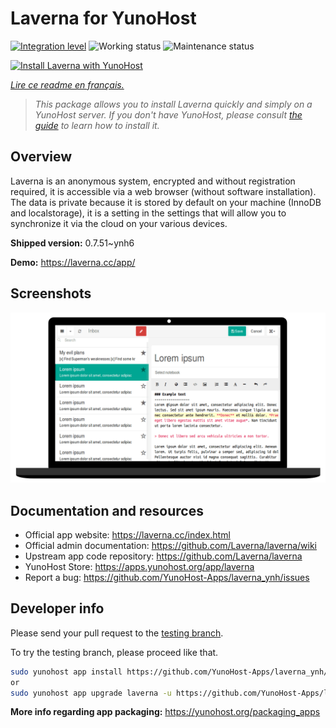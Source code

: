 <!--
N.B.: This README was automatically generated by https://github.com/YunoHost/apps/tree/master/tools/README-generator
It shall NOT be edited by hand.
-->

# Laverna for YunoHost

[![Integration level](https://dash.yunohost.org/integration/laverna.svg)](https://dash.yunohost.org/appci/app/laverna) ![Working status](https://ci-apps.yunohost.org/ci/badges/laverna.status.svg) ![Maintenance status](https://ci-apps.yunohost.org/ci/badges/laverna.maintain.svg)

[![Install Laverna with YunoHost](https://install-app.yunohost.org/install-with-yunohost.svg)](https://install-app.yunohost.org/?app=laverna)

*[Lire ce readme en français.](./README_fr.md)*

> *This package allows you to install Laverna quickly and simply on a YunoHost server.
If you don't have YunoHost, please consult [the guide](https://yunohost.org/#/install) to learn how to install it.*

## Overview

Laverna is an anonymous system, encrypted and without registration required, it is accessible via a web browser (without software installation).
The data is private because it is stored by default on your machine (InnoDB and localstorage), it is a setting in the settings that will allow you to synchronize it via the cloud on your various devices.


**Shipped version:** 0.7.51~ynh6

**Demo:** https://laverna.cc/app/

## Screenshots

![Screenshot of Laverna](./doc/screenshots/laverna.png)

## Documentation and resources

* Official app website: <https://laverna.cc/index.html>
* Official admin documentation: <https://github.com/Laverna/laverna/wiki>
* Upstream app code repository: <https://github.com/Laverna/laverna>
* YunoHost Store: <https://apps.yunohost.org/app/laverna>
* Report a bug: <https://github.com/YunoHost-Apps/laverna_ynh/issues>

## Developer info

Please send your pull request to the [testing branch](https://github.com/YunoHost-Apps/laverna_ynh/tree/testing).

To try the testing branch, please proceed like that.

``` bash
sudo yunohost app install https://github.com/YunoHost-Apps/laverna_ynh/tree/testing --debug
or
sudo yunohost app upgrade laverna -u https://github.com/YunoHost-Apps/laverna_ynh/tree/testing --debug
```

**More info regarding app packaging:** <https://yunohost.org/packaging_apps>
